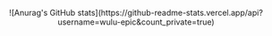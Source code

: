 <p align="center">
  ![Anurag's GitHub stats](https://github-readme-stats.vercel.app/api?username=wulu-epic&count_private=true)
</p>
